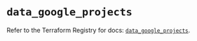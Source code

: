 # `data_google_projects`

Refer to the Terraform Registry for docs: [`data_google_projects`](https://registry.terraform.io/providers/hashicorp/google/6.15.0/docs/data-sources/projects).
